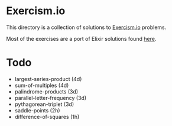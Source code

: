 # Exercism.io
This directory is a collection of solutions to [Exercism.io](http://exercism.io/) problems.

Most of the exercises are a port of Elixir solutions found [here](https://github.com/duff/exercism-elixir).

# Todo
* largest-series-product (4d)
* sum-of-multiples (4d)
* palindrome-products (3d)
* parallel-letter-frequency (3d)
* pythagorean-triplet (3d)
* saddle-points (2h)
* difference-of-squares (1h)
